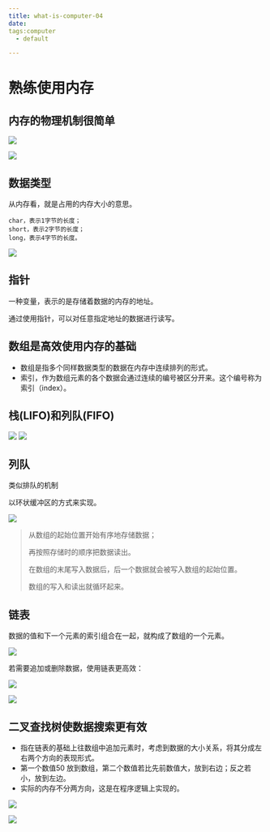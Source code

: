```yaml
---
title: what-is-computer-04
date: 
tags:computer
  - default

---
```


# 熟练使用内存 #

## 内存的物理机制很简单 ##

![](http://ww1.sinaimg.cn/large/691a3013gw1f4ebd9rxuoj20gu0aqtag.jpg)

<!-- more -->

![](http://ww3.sinaimg.cn/large/691a3013gw1f4ebeafinsj20bv0fmack.jpg)

## 数据类型 ##

从内存看，就是占用的内存大小的意思。

    char，表示1字节的长度；
    short，表示2字节的长度；
    long，表示4字节的长度。

![](http://ww4.sinaimg.cn/large/691a3013gw1f4fr96reclj20er09hgn1.jpg)

## 指针 ##

一种变量，表示的是存储着数据的内存的地址。

通过使用指针，可以对任意指定地址的数据进行读写。

## 数组是高效使用内存的基础 ##

- 数组是指多个同样数据类型的数据在内存中连续排列的形式。
- 索引，作为数组元素的各个数据会通过连续的编号被区分开来。这个编号称为索引（index）。

## 栈(LIFO)和列队(FIFO) ##

![](http://ww1.sinaimg.cn/large/691a3013gw1f4friz8g2bj206k05fwes.jpg)    ![](http://ww4.sinaimg.cn/large/691a3013gw1f4frkl9tozj206905fq3a.jpg)

## 列队 ##

类似排队的机制

以环状缓冲区的方式来实现。

![](http://ww4.sinaimg.cn/large/691a3013gw1f4froh477rj20er08tta4.jpg)
 
> 从数组的起始位置开始有序地存储数据；
> 
> 再按照存储时的顺序把数据读出。
> 
> 在数组的末尾写入数据后，后一个数据就会被写入数组的起始位置。
> 
> 数组的写入和读出就循环起来。
> 

## 链表 ##

数据的值和下一个元素的索引组合在一起，就构成了数组的一个元素。

![](http://ww2.sinaimg.cn/large/691a3013gw1f4frtp7fjwj20en08et9w.jpg)

若需要追加或删除数据，使用链表更高效：

![](http://ww4.sinaimg.cn/large/691a3013gw1f4fruxgh3rj20eo07ygms.jpg)

![](http://ww1.sinaimg.cn/large/691a3013gw1f4frvc3sjqj20eu08ngmy.jpg)

## 二叉查找树使数据搜索更有效 ##

- 指在链表的基础上往数组中追加元素时，考虑到数据的大小关系，将其分成左右两个方向的表现形式。
- 第一个数值50 放到数组，第二个数值若比先前数值大，放到右边；反之若小，放到左边。
- 实际的内存不分两方向，这是在程序逻辑上实现的。

![](http://ww4.sinaimg.cn/large/691a3013gw1f4fs31sqy0j20er04udgf.jpg)

![](http://ww2.sinaimg.cn/large/691a3013gw1f4fs3nt4plj20ek0d1wgc.jpg)





